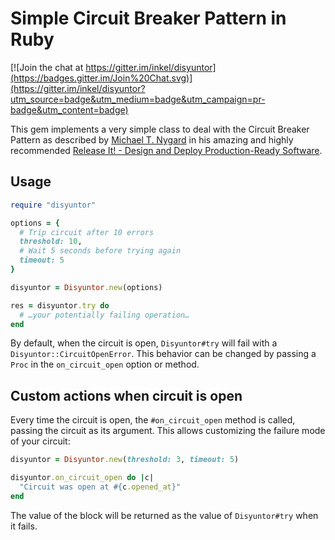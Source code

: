 # Simple Circuit Breaker Pattern in Ruby

[![Join the chat at https://gitter.im/inkel/disyuntor](https://badges.gitter.im/Join%20Chat.svg)](https://gitter.im/inkel/disyuntor?utm_source=badge&utm_medium=badge&utm_campaign=pr-badge&utm_content=badge)

This gem implements a very simple class to deal with the Circuit Breaker Pattern as described by [Michael T. Nygard](http://www.michaelnygard.com/) in his amazing and highly recommended [Release It! - Design and Deploy Production-Ready Software](http://www.amazon.com/Release-It-Production-Ready-Pragmatic-Programmers/dp/0978739213).

## Usage

```ruby
require "disyuntor"

options = {
  # Trip circuit after 10 errors
  threshold: 10,
  # Wait 5 seconds before trying again
  timeout: 5
}

disyuntor = Disyuntor.new(options)

res = disyuntor.try do
  # …your potentially failing operation…
end
```

By default, when the circuit is open, `Disyuntor#try` will fail with a `Disyuntor::CircuitOpenError`. This behavior can be changed by passing a `Proc` in the `on_circuit_open` option or method.

## Custom actions when circuit is open

Every time the circuit is open, the `#on_circuit_open` method is called, passing the circuit as its argument. This allows customizing the failure mode of your circuit:

```ruby
disyuntor = Disyuntor.new(threshold: 3, timeout: 5)

disyuntor.on_circuit_open do |c|
  "Circuit was open at #{c.opened_at}"
end
```

The value of the block will be returned as the value of `Disyuntor#try` when it fails.
